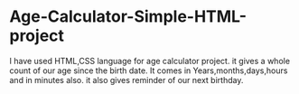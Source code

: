 # Age-Calculator-Simple-HTML-project
I have used HTML,CSS language for age calculator project. it gives a whole count of our age since the birth date. It comes in Years,months,days,hours and in minutes also. it also gives reminder of our next birthday.
